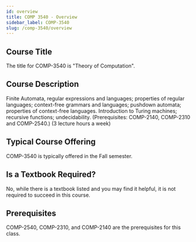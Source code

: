```yaml
---
id: overview
title: COMP 3540 - Overview
sidebar_label: COMP-3540
slug: /comp-3540/overview
---
```


## Course Title

The title for COMP-3540 is "Theory of Computation".

## Course Description

Finite Automata, regular expressions and languages; properties of regular languages; context-free grammars and languages; pushdown automata; properties of context-free languages. Introduction to Turing machines; recursive functions; undecidability. (Prerequisites: COMP-2140, COMP-2310 and COMP-2540.) (3 lecture hours a week)

## Typical Course Offering

COMP-3540 is typically offered in the Fall semester.

## Is a Textbook Required?

No, while there is a textbook listed and you may find it helpful, it is not required to succeed in this course.

## Prerequisites

COMP-2540, COMP-2310, and COMP-2140 are the prerequisites for this class.


